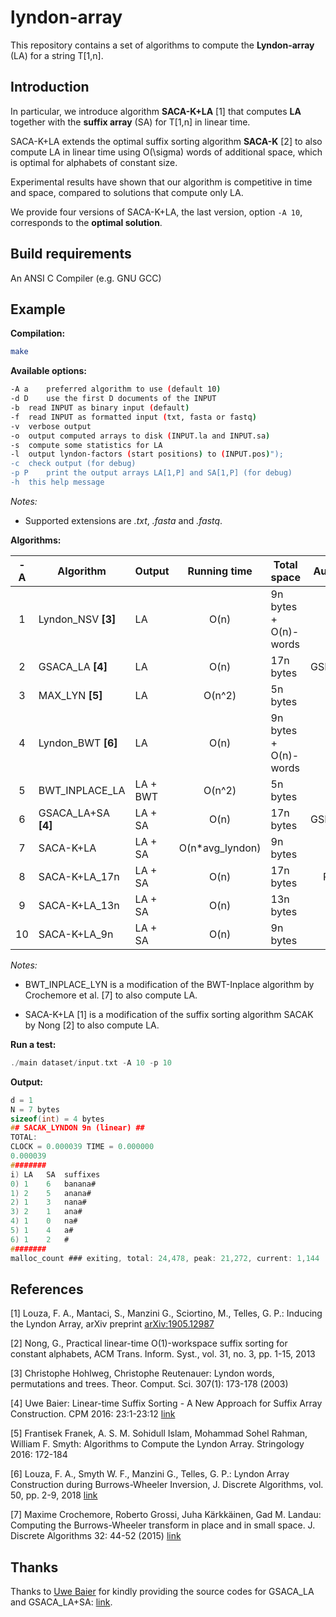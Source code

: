 # lyndon-array

This repository contains a set of algorithms to compute the **Lyndon-array** (LA) for a string T\[1,n\].

## Introduction

In particular, we introduce algorithm **SACA-K+LA** \[1\] that computes **LA** together with the **suffix array** (SA) for T\[1,n\] in linear time.

SACA-K+LA extends the optimal suffix sorting algorithm **SACA-K** \[2\] to also compute LA in linear time using O(\sigma) words of additional space, which is optimal for alphabets of constant size. 

Experimental results have shown that our algorithm is competitive in time and space, compared to solutions that compute only LA. 

We provide four versions of SACA-K+LA, the last version, option ``-A 10``, corresponds to the **optimal solution**.


## Build requirements

An ANSI C Compiler (e.g. GNU GCC)

## Example

**Compilation:**

```sh
make
```

**Available options:**

```sh
-A a	preferred algorithm to use (default 10)
-d D	use the first D documents of the INPUT
-b	read INPUT as binary input (default)
-f	read INPUT as formatted input (txt, fasta or fastq)
-v	verbose output
-o	output computed arrays to disk (INPUT.la and INPUT.sa)
-s	compute some statistics for LA
-l  output lyndon-factors (start positions) to (INPUT.pos)");
-c	check output (for debug)
-p P	print the output arrays LA[1,P] and SA[1,P] (for debug)
-h	this help message
```
_Notes:_ 
- Supported extensions are _.txt_, _.fasta_ and _.fastq_.

**Algorithms:**

| -A | Algorithm              | Output   |   Running time  | Total space           | Auxiliary arrays |
|:--:|------------------------|----------|:---------------:|-----------------------|:----------------:|
|  1 | Lyndon_NSV **\[3\]**   |    LA    |       O(n)      | 9n bytes + O(n)-words |    ISA+Stack     |
|  2 | GSACA_LA  **\[4\]**    |    LA    |       O(n)      | 17n bytes             |  GSIZE+PREV+ISA  |
|  3 | MAX_LYN **\[5\]**      |    LA    |      O(n^2)     | 5n bytes              |                  |
|  4 | Lyndon_BWT **\[6\]**   |    LA    |       O(n)      | 9n bytes + O(n)-words |     LF+Stack     |
|  5 | BWT_INPLACE_LA         | LA + BWT |      O(n^2)     | 5n bytes              |                  |
|  6 | GSACA_LA+SA **\[4\]**  |  LA + SA |       O(n)      | 17n bytes             |  GSIZE+PREV+ISA  |
|  7 | SACA-K+LA              |  LA + SA | O(n*avg_lyndon) | 9n bytes              |                  |
|  8 | SACA-K+LA\_17n         |  LA + SA |       O(n)      | 17n bytes             |     PREV+NEXT    |
|  9 | SACA-K+LA\_13n         |  LA + SA |       O(n)      | 13n bytes             |       PREV       |
| 10 | SACA-K+LA\_9n          |  LA + SA |       O(n)      | 9n bytes              |                  |

_Notes:_ 
- BWT_INPLACE_LYN is a modification of the BWT-Inplace algorithm by Crochemore et al. \[7\] to also compute LA. 

- SACA-K+LA \[1\] is a modification of the suffix sorting algorithm SACAK by Nong \[2\] to also compute LA.


**Run a test:**

```c
./main dataset/input.txt -A 10 -p 10
```

**Output:**

```c
d = 1
N = 7 bytes
sizeof(int) = 4 bytes
## SACAK_LYNDON 9n (linear) ##
TOTAL:
CLOCK = 0.000039 TIME = 0.000000
0.000039
########
i) LA	SA	suffixes
0) 1	6	banana#
1) 2	5	anana#
2) 1	3	nana#
3) 2	1	ana#
4) 1	0	na#
5) 1	4	a#
6) 1	2	#
########
malloc_count ### exiting, total: 24,478, peak: 21,272, current: 1,144
```

## References

\[1\] 
Louza, F. A., Mantaci, S., Manzini G., Sciortino, M., Telles, G. P.: Inducing the Lyndon Array, arXiv preprint [arXiv:1905.12987](https://arxiv.org/abs/1905.12987)

\[2\] Nong, G., Practical linear-time O(1)-workspace suffix sorting for constant alphabets, ACM Trans. Inform. Syst., vol. 31, no. 3, pp. 1-15, 2013

\[3\] Christophe Hohlweg, Christophe Reutenauer: Lyndon words, permutations and trees. Theor. Comput. Sci. 307(1): 173-178 (2003)

\[4\] Uwe Baier: Linear-time Suffix Sorting - A New Approach for Suffix Array Construction. CPM 2016: 23:1-23:12 [link](https://doi.org/10.4230/LIPIcs.CPM.2016.23)

\[5\] Frantisek Franek, A. S. M. Sohidull Islam, Mohammad Sohel Rahman, William F. Smyth:
Algorithms to Compute the Lyndon Array. Stringology 2016: 172-184

\[6\] Louza, F. A., Smyth W. F., Manzini G., Telles, G. P.: Lyndon Array Construction during Burrows-Wheeler Inversion, J. Discrete Algorithms, vol. 50, pp. 2-9, 2018 [link](https://www.sciencedirect.com/science/article/pii/S1570866718301254)

\[7\] Maxime Crochemore, Roberto Grossi, Juha Kärkkäinen, Gad M. Landau: Computing the Burrows-Wheeler transform in place and in small space. J. Discrete Algorithms 32: 44-52 (2015) [link](https://doi.org/10.1016/j.jda.2015.01.004)



## Thanks

Thanks to [Uwe Baier](https://github.com/waYne1337/) for kindly providing the source codes for GSACA_LA and GSACA_LA+SA: [link](https://github.com/felipelouza/sacak-lyndon/tree/master/external/gsaca_cl).
